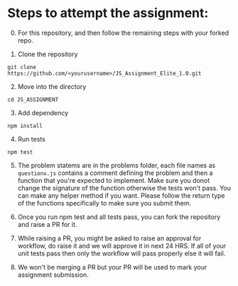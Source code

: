 # Steps to attempt the assignment:

0. For this repository, and then follow the remaining steps with your forked repo.

1. Clone the repository 

```
git clone https://github.com/<yourusername>/JS_Assignment_Elite_1.0.git
```

2. Move into the directory
```
cd JS_ASSIGNMENT
```

3. Add dependency
```
npm install
```

4. Run tests
```
npm test
```

5. The problem statems are in the problems folder, each file names as `questionx.js` contains a comment defining the problem and then a function that you're expected to implement. Make sure you donot change the signature of the function otherwise the tests won't pass. You can make any helper method if you want. Please follow the return type of the functions specifically to make sure you submit them.

6. Once you run npm test and all tests pass, you can fork the repository and raise a PR for it. 

7. While raising a PR, you might be asked to raise an approval for workflow, do raise it and we will approve it in next 24 HRS. If all of your unit tests pass then only the workflow will pass properly else it will fail. 

8. We won't be merging a PR but your PR will be used to mark your assignment submission. 
